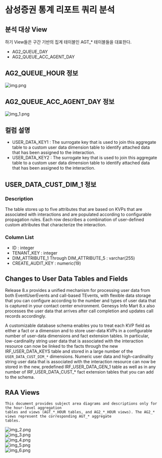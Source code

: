 # 삼성증권 통계 리포트 쿼리 분석
## 분석 대상 View
하기 View들은 구간 기반의 집계 테이블인 AGT_* 테이블들을 대표한다.
- AG2_QUEUE_DAY
- AG2_QUEUE_ACC_AGENT_DAY
## AG2_QUEUE_HOUR 정보
![img.png](img.png)
## AG2_QUEUE_ACC_AGENT_DAY 정보
![img_1.png](img_1.png)
## 컬럼 설명
- USER_DATA_KEY1 : The surrogate key that is used to join this aggregate table to a custom user data dimension table to identify attached data that has been assigned to the interaction.
- USER_DATA_KEY2 : 	The surrogate key that is used to join this aggregate table to a custom user data dimension table to identify attached data that has been assigned to the interaction.
## USER_DATA_CUST_DIM_1 정보
### Description
The table stores up to five attributes that are based on KVPs that are associated with interactions and are populated according to configurable propagation rules. Each row describes a combination of user-defined custom attributes that characterize the interaction.
### Column List
- ID : integer
- TENANT_KEY : integer
- DIM_ATTRIBUTE_1 Through DIM_ATTRIBUTE_5 : varchar(255)
- CREATE_AUDIT_KEY : numeric(19)
## Changes to User Data Tables and Fields
Release 8.x provides a unified mechanism for processing user data from both EventUserEvents and call-based TEvents,
with flexible data storage that you can configure according to the number and types of user data that is captured in
your contact center environment. Genesys Info Mart 8.x also processes the user data that arrives after call completion
and updates call records accordingly.

A customizable database schema enables you to treat each KVP field as either a fact or a dimension and to store
user-data KVPs in a configurable number of user-data dimensions and fact extension tables. In particular, low-cardinality
string user data that is associated with the interaction resource can now be linked to the facts through the new
IRF_USER_DATA_KEYS table and stored in a large number of the `USER_DATA_CUST_DIM_*` dimensions. Numeric user data and
high-cardinality string user data that is associated with the interaction resource can now be stored in the new,
predefined IRF_USER_DATA_GEN_1 table as well as in any number of IRF_USER_DATA_CUST_* fact extension tables that you
can add to the schema.
## RAA Views
```text
This document provides subject area diagrams and descriptions only for the hour-level aggregation
tables and views (AGT_*_HOUR tables, and AG2_*_HOUR views). The AG2_* views represent the corresponding AGT_* aggregate
tables.
```
![img_2.png](img_2.png)  
![img_3.png](img_3.png)  
![img_4.png](img_4.png)  
![img_5.png](img_5.png)  
![img_6.png](img_6.png)